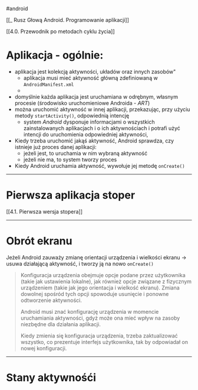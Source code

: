 #android 

[[_ Rusz Głową Android. Programowanie aplikacji]]

[[4.0. Przewodnik po metodach cyklu życia]]



# Aplikacja - ogólnie:
- aplikacja jest kolekcją aktywności, układów oraz innych zasobów"
	- aplikacja musi mieć aktywność główną zdefiniowaną w `AndroidManifest.xml`
	- 
- domyślnie każda aplikacja jest uruchamiana w odrębnym, własnym procesie (środowisko uruchomieniowe Androida - *ART*)
- można uruchomić aktywność w innej aplikacji, przekazując, przy użyciu metody `startActivity()`, odpowiednią intencję
	- system *Android* dysponuje informacjami o wszystkich zainstalowanych aplikacjach i o ich aktywnościach i potrafi użyć intencji do uruchomienia odpowiedniej aktywności,
- Kiedy trzeba uruchomić jakąś aktywność, Android sprawdza, czy istnieje już proces danej aplikacji:
	- jeżeli jest, to uruchamia w nim wybraną aktywność
	- jeżeli nie ma, to system tworzy proces
- Kiedy Android uruchamia aktywność, wywołuje jej metodę `onCreate()`

---
# Pierwsza aplikacja stoper
[[4.1. Pierwsza wersja stopera]]


--------
# Obrót ekranu
Jeżeli Android zauważy zmianę orientacji urządzenia i wielkości ekranu -> usuwa działającą aktywność, i tworzy ją na nowo `onCreate()`

> Konfiguracja urządzenia obejmuje opcje podane przez użytkownika (takie jak ustawienia lokalne), jak również opcje związane z fizycznym urządzeniem (takie jak jego orientacja i wielkość ekranu). Zmiana dowolnej spośród tych opcji spowoduje usunięcie i ponowne odtworzenie aktywności.
> 
> Android musi znać konfigurację urządzenia w momencie uruchamiania aktywności, gdyż może ona mieć wpływ na zasoby niezbędne dla działania aplikacji.
> 
> Kiedy zmienia się konfiguracja urządzenia, trzeba zaktualizować wszystko, co prezentuje interfejs użytkownika, tak by odpowiadał on nowej konfiguracji.

---------
# Stany aktywnośći






